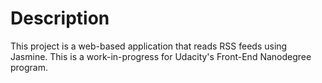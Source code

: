 # Description

This project is a web-based application that reads RSS feeds using Jasmine. This is a work-in-progress for Udacity's Front-End Nanodegree program.
